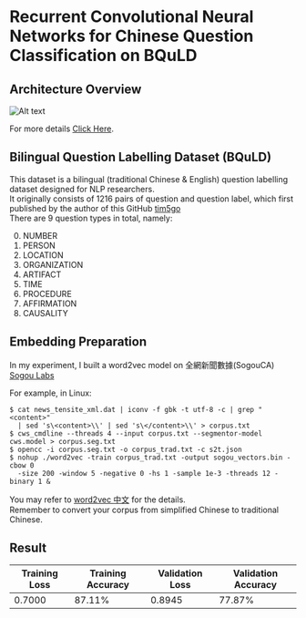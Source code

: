 # Recurrent Convolutional Neural Networks for Chinese Question Classification on BQuLD

## Architecture Overview
![Alt text](https://raw.githubusercontent.com/tim5go/cnn-question-classification-keras/master/img/rcnn_p1.png)
 
For more details  [Click Here](http://www.aaai.org/ocs/index.php/AAAI/AAAI15/paper/view/9745).

## Bilingual Question Labelling Dataset (BQuLD)
This dataset is a bilingual (traditional Chinese & English) question labelling dataset designed for NLP researchers. <br />
It originally consists of 1216 pairs of question and question label, which first published by the author of this GitHub [tim5go](https://github.com/tim5go)  <br />
There are 9 question types in total, namely:  <br />

0.  NUMBER
1.  PERSON
2.  LOCATION
3.  ORGANIZATION
4.  ARTIFACT
5.  TIME
6.  PROCEDURE
7.  AFFIRMATION
8.  CAUSALITY


## Embedding Preparation
In my experiment, I built a word2vec model on 全網新聞數據(SogouCA) [Sogou Labs](http://www.sogou.com/labs/resource/ca.php)  <br />

For example, in Linux:

```
$ cat news_tensite_xml.dat | iconv -f gbk -t utf-8 -c | grep "<content>" 
  | sed 's\<content>\\' | sed 's\</content>\\' > corpus.txt
$ cws_cmdline --threads 4 --input corpus.txt --segmentor-model cws.model > corpus.seg.txt
$ opencc -i corpus.seg.txt -o corpus_trad.txt -c s2t.json
$ nohup ./word2vec -train corpus_trad.txt -output sogou_vectors.bin -cbow 0 
  -size 200 -window 5 -negative 0 -hs 1 -sample 1e-3 -threads 12 -binary 1 &
```

You may refer to [word2vec 中文](http://city.shaform.com/blog/2014/11/04/word2vec.html) for the details.  <br />
Remember to convert your corpus from simplified Chinese to traditional Chinese.  <br />

## Result

Training Loss | Training Accuracy | Validation Loss| Validation Accuracy 
--- | --- | --- | --- 
0.7000 | 87.11% | 0.8945 | 77.87%
 


